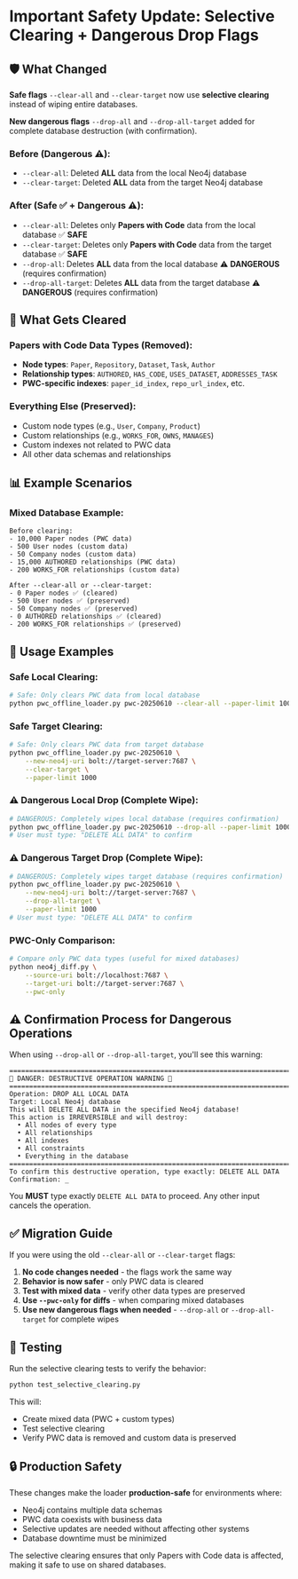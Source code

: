 # Important Safety Update: Selective Clearing + Dangerous Drop Flags

## 🛡️ What Changed

**Safe flags** `--clear-all` and `--clear-target` now use **selective clearing** instead of wiping entire databases.

**New dangerous flags** `--drop-all` and `--drop-all-target` added for complete database destruction (with confirmation).

### Before (Dangerous ⚠️):
- `--clear-all`: Deleted **ALL** data from the local Neo4j database
- `--clear-target`: Deleted **ALL** data from the target Neo4j database

### After (Safe ✅ + Dangerous ⚠️):
- `--clear-all`: Deletes only **Papers with Code** data from the local database ✅ **SAFE**
- `--clear-target`: Deletes only **Papers with Code** data from the target database ✅ **SAFE**
- `--drop-all`: Deletes **ALL** data from the local database ⚠️ **DANGEROUS** (requires confirmation)
- `--drop-all-target`: Deletes **ALL** data from the target database ⚠️ **DANGEROUS** (requires confirmation)

## 🎯 What Gets Cleared

### Papers with Code Data Types (Removed):
- **Node types**: `Paper`, `Repository`, `Dataset`, `Task`, `Author`
- **Relationship types**: `AUTHORED`, `HAS_CODE`, `USES_DATASET`, `ADDRESSES_TASK`
- **PWC-specific indexes**: `paper_id_index`, `repo_url_index`, etc.

### Everything Else (Preserved):
- Custom node types (e.g., `User`, `Company`, `Product`)
- Custom relationships (e.g., `WORKS_FOR`, `OWNS`, `MANAGES`)
- Custom indexes not related to PWC data
- All other data schemas and relationships

## 📊 Example Scenarios

### Mixed Database Example:
```
Before clearing:
- 10,000 Paper nodes (PWC data)
- 500 User nodes (custom data)
- 50 Company nodes (custom data)
- 15,000 AUTHORED relationships (PWC data)
- 200 WORKS_FOR relationships (custom data)

After --clear-all or --clear-target:
- 0 Paper nodes ✅ (cleared)
- 500 User nodes ✅ (preserved)  
- 50 Company nodes ✅ (preserved)
- 0 AUTHORED relationships ✅ (cleared)
- 200 WORKS_FOR relationships ✅ (preserved)
```

## 🚀 Usage Examples

### Safe Local Clearing:
```bash
# Safe: Only clears PWC data from local database
python pwc_offline_loader.py pwc-20250610 --clear-all --paper-limit 1000
```

### Safe Target Clearing:
```bash
# Safe: Only clears PWC data from target database
python pwc_offline_loader.py pwc-20250610 \
    --new-neo4j-uri bolt://target-server:7687 \
    --clear-target \
    --paper-limit 1000
```

### ⚠️ Dangerous Local Drop (Complete Wipe):
```bash
# DANGEROUS: Completely wipes local database (requires confirmation)
python pwc_offline_loader.py pwc-20250610 --drop-all --paper-limit 1000
# User must type: "DELETE ALL DATA" to confirm
```

### ⚠️ Dangerous Target Drop (Complete Wipe):
```bash
# DANGEROUS: Completely wipes target database (requires confirmation)
python pwc_offline_loader.py pwc-20250610 \
    --new-neo4j-uri bolt://target-server:7687 \
    --drop-all-target \
    --paper-limit 1000
# User must type: "DELETE ALL DATA" to confirm
```

### PWC-Only Comparison:
```bash
# Compare only PWC data types (useful for mixed databases)
python neo4j_diff.py \
    --source-uri bolt://localhost:7687 \
    --target-uri bolt://target-server:7687 \
    --pwc-only
```

## ⚠️ Confirmation Process for Dangerous Operations

When using `--drop-all` or `--drop-all-target`, you'll see this warning:

```
================================================================================
🚨 DANGER: DESTRUCTIVE OPERATION WARNING 🚨
================================================================================
Operation: DROP ALL LOCAL DATA
Target: Local Neo4j database
This will DELETE ALL DATA in the specified Neo4j database!
This action is IRREVERSIBLE and will destroy:
  • All nodes of every type
  • All relationships
  • All indexes
  • All constraints
  • Everything in the database
================================================================================
To confirm this destructive operation, type exactly: DELETE ALL DATA
Confirmation: _
```

You **MUST** type exactly `DELETE ALL DATA` to proceed. Any other input cancels the operation.

## ✅ Migration Guide

If you were using the old `--clear-all` or `--clear-target` flags:

1. **No code changes needed** - the flags work the same way
2. **Behavior is now safer** - only PWC data is cleared
3. **Test with mixed data** - verify other data types are preserved
4. **Use `--pwc-only` for diffs** - when comparing mixed databases
5. **Use new dangerous flags when needed** - `--drop-all` or `--drop-all-target` for complete wipes

## 🧪 Testing

Run the selective clearing tests to verify the behavior:

```bash
python test_selective_clearing.py
```

This will:
- Create mixed data (PWC + custom types)
- Test selective clearing
- Verify PWC data is removed and custom data is preserved

## 🔒 Production Safety

These changes make the loader **production-safe** for environments where:
- Neo4j contains multiple data schemas
- PWC data coexists with business data
- Selective updates are needed without affecting other systems
- Database downtime must be minimized

The selective clearing ensures that only Papers with Code data is affected, making it safe to use on shared databases.